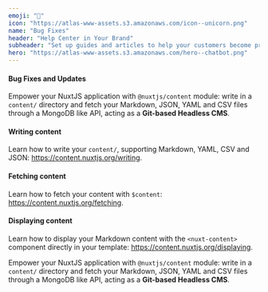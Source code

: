 ```yaml
---
emoji: "🐛"
icon: "https://atlas-www-assets.s3.amazonaws.com/icon--unicorn.png"
name: "Bug Fixes"
header: "Help Center in Your Brand"
subheader: "Set up guides and articles to help your customers become pro’s with your product’s offering – all in your company’s brand."
hero: "https://atlas-www-assets.s3.amazonaws.com/hero--chatbot.png"
---
```


#### Bug Fixes and Updates

Empower your NuxtJS application with `@nuxtjs/content` module: write in a `content/` directory and fetch your Markdown, JSON, YAML and CSV files through a MongoDB like API, acting as a **Git-based Headless CMS**.

#### Writing content

Learn how to write your `content/`, supporting Markdown, YAML, CSV and JSON: https://content.nuxtjs.org/writing.

#### Fetching content

Learn how to fetch your content with `$content`: https://content.nuxtjs.org/fetching.

#### Displaying content

Learn how to display your Markdown content with the `<nuxt-content>` component directly in your template: https://content.nuxtjs.org/displaying.

Empower your NuxtJS application with `@nuxtjs/content` module: write in a `content/` directory and fetch your Markdown, JSON, YAML and CSV files through a MongoDB like API, acting as a **Git-based Headless CMS**.
